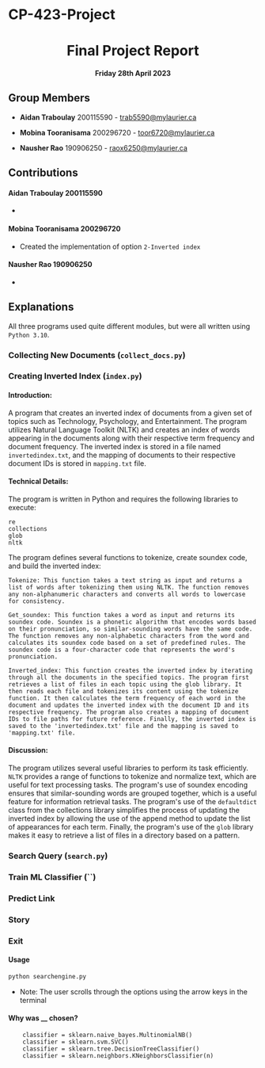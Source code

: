 # CP-423-Project

<div align="center">



# Final Project Report



#### Friday 28th April 2023



</div>



## Group Members

*  **Aidan Traboulay** 200115590 - trab5590@mylaurier.ca

*  **Mobina Tooranisama** 200296720 - toor6720@mylaurier.ca

*  **Nausher Rao** 190906250 - raox6250@mylaurier.ca



## Contributions
 #### **Aidan Traboulay** 200115590
 - 

####  **Mobina Tooranisama** 200296720
-  Created the implementation of option `2-Inverted index`

####  **Nausher Rao** 190906250
- 


## Explanations
All three programs used quite different modules, but were all written using `Python 3.10`.

### Collecting New Documents (`collect_docs.py`)



### Creating Inverted Index (`index.py`)
#### Introduction:
A program that creates an inverted index of documents from a given set of topics such as Technology, Psychology, and Entertainment. The program utilizes Natural Language Toolkit (NLTK) and creates an index of words appearing in the documents along with their respective term frequency and document frequency. The inverted index is stored in a file named `invertedindex.txt`, and the mapping of documents to their respective document IDs is stored in `mapping.txt` file.

#### Technical Details:
The program is written in Python and requires the following libraries to execute:

    re
    collections
    glob
    nltk

The program defines several functions to tokenize, create soundex code, and build the inverted index:

    Tokenize: This function takes a text string as input and returns a list of words after tokenizing them using NLTK. The function removes any non-alphanumeric characters and converts all words to lowercase for consistency.

    Get_soundex: This function takes a word as input and returns its soundex code. Soundex is a phonetic algorithm that encodes words based on their pronunciation, so similar-sounding words have the same code. The function removes any non-alphabetic characters from the word and calculates its soundex code based on a set of predefined rules. The soundex code is a four-character code that represents the word's pronunciation.

    Inverted_index: This function creates the inverted index by iterating through all the documents in the specified topics. The program first retrieves a list of files in each topic using the glob library. It then reads each file and tokenizes its content using the tokenize function. It then calculates the term frequency of each word in the document and updates the inverted index with the document ID and its respective frequency. The program also creates a mapping of document IDs to file paths for future reference. Finally, the inverted index is saved to the 'invertedindex.txt' file and the mapping is saved to 'mapping.txt' file.

#### Discussion:
The program utilizes several useful libraries to perform its task efficiently. `NLTK` provides a range of functions to tokenize and normalize text, which are useful for text processing tasks. The program's use of soundex encoding ensures that similar-sounding words are grouped together, which is a useful feature for information retrieval tasks. The program's use of the `defaultdict` class from the collections library simplifies the process of updating the inverted index by allowing the use of the append method to update the list of appearances for each term. Finally, the program's use of the `glob` library makes it easy to retrieve a list of files in a directory based on a pattern.

### Search Query (`search.py`)



### Train ML Classifier (``)



### Predict Link



### Story



### Exit



#### Usage
```sh
python searchengine.py
```

- Note: The user scrolls through the options using the arrow keys in the terminal



#### Why was __ chosen?
        classifier = sklearn.naive_bayes.MultinomialNB()
        classifier = sklearn.svm.SVC()
        classifier = sklearn.tree.DecisionTreeClassifier()
        classifier = sklearn.neighbors.KNeighborsClassifier(n)
